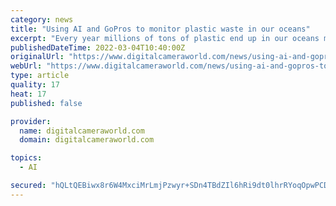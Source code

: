 ```yaml
---
category: news
title: "Using AI and GoPros to monitor plastic waste in our oceans"
excerpt: "Every year millions of tons of plastic end up in our oceans massively impacting marine life. Plastic pollution is one of the biggest issues our planet faces today but now researchers have found a way we might be able to use GoPros and artificial intelligence (AI) to fight against it."
publishedDateTime: 2022-03-04T10:40:00Z
originalUrl: "https://www.digitalcameraworld.com/news/using-ai-and-gopros-to-monitor-plastic-waste-in-our-oceans"
webUrl: "https://www.digitalcameraworld.com/news/using-ai-and-gopros-to-monitor-plastic-waste-in-our-oceans"
type: article
quality: 17
heat: 17
published: false

provider:
  name: digitalcameraworld.com
  domain: digitalcameraworld.com

topics:
  - AI

secured: "hQLtQEBiwx8r6W4MxciMrLmjPzwyr+SDn4TBdZIl6hRi9dt0lhrRYoqOpwPCDx7lr3qK1vrn8VLmppGxhwFIdN/vs+P/D7hE4nfLnZF3SLZDotIMjbgjfrxZ7zXkiJk+YVGhpvfibPumc1v8pxpvag1Ob6tdfOPFRmGYHNsXANlzw/baSfPSIOPYblUG8R/IQq7ROBaTo1d1QFqKD88iLs127OsGAIaZqMpJP3rxFiDVFVvNaR1h+TJm7+ENS3aRAWWovOIcFAxp9oR9M+FGNga5V1jKf2PkaTBf90mUWm7DvNR97Ni1bbhdK149Ad+nkEq5MbFS2Ijuzkj8NJ4tewQ+pWf7VMyz5NFx0H0oWiA=;j7fuNGcnevVLotWn/vD+8g=="
---
```


